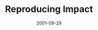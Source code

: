 ---
layout: message
category: message
series: "Maximum Impact"
title: "Reproducing Impact"
date: 2001-09-29
message_id: 313
---